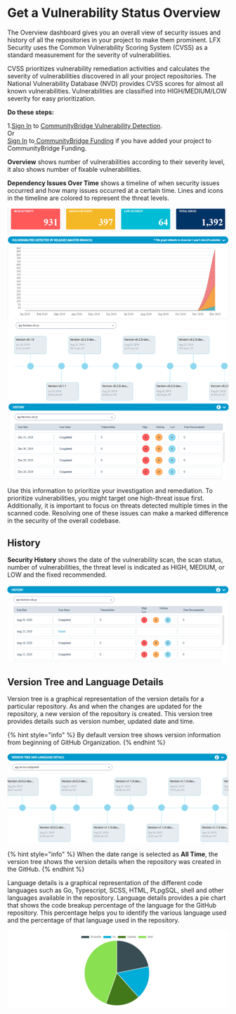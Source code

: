 # Get a Vulnerability Status Overview

The Overview dashboard gives you an overall view of security issues and history of all the repositories in your project to make them prominent. LFX Security uses the Common Vulnerability Scoring System \(CVSS\) as a standard measurement for the severity of vulnerabilities. 

CVSS prioritizes vulnerability remediation activities and calculates the severity of vulnerabilities discovered in all your project repositories. The National Vulnerability Database \(NVD\) provides CVSS scores for almost all known vulnerabilities. Vulnerabilities are classified into HIGH/MEDIUM/LOW severity for easy prioritization.

**Do these steps:**

1.[Sign In](../../sso/sign-in/) to [CommunityBridge Vulnerability Detection](open-communitybridge-vulnerability-detection.md#projects-applied-to-communitybridge-vulnerability-detection).  
                                     Or  
    [Sign In](../../sso/sign-in/) to[ CommunityBridge Funding](open-communitybridge-vulnerability-detection.md#projects-applied-to-communitybridge-funding) if you have added your project to CommunityBridge Funding.

**Overview** shows number of vulnerabilities according to their severity level, it also shows number of fixable vulnerabilities. 

**Dependency Issues Over Time** shows a timeline of when security issues occurred and how many issues occurred at a certain time. Lines and icons in the timeline are colored to represent the threat levels.

![](../../.gitbook/assets/ov1.png)

Use this information to prioritize your investigation and remediation. To prioritize vulnerabilities, you might target one high-threat issue first. Additionally, it is important to focus on threats detected multiple times in the scanned code. Resolving one of these issues can make a marked difference in the security of the overall codebase.

## History 

**Security History** shows the date of the vulnerability scan, the scan status, number  of vulnerabilities,  the threat level is indicated as HIGH, MEDIUM, or LOW and the fixed recommended. 

![History ](../../.gitbook/assets/history.png)

## Version Tree and Language Details

Version tree is a graphical representation of the version details for a particular repository. As and when the changes are updated for the repository, a new version of the repository is created. This version tree provides details such as version number, updated date and time. 

{% hint style="info" %}
By default version tree shows version information from beginning of GitHub Organization.
{% endhint %}

![Version Tree](../../.gitbook/assets/version-_tree.png)

{% hint style="info" %}
When the date range is selected as **All Time**, the version tree shows the version details when the repository was created in the GitHub. 
{% endhint %}

Language details is a graphical representation of the different code languages such as Go, Typescript, SCSS, HTML, PLpgSQL, shell and other languages available in the  repository. Language details provides a pie chart that shows the code breakup percentage of the language for the GitHub repository. This percentage helps you to identify the various language used and the percentage of that language used in the repository.

![Language Details](../../.gitbook/assets/languages.png)

